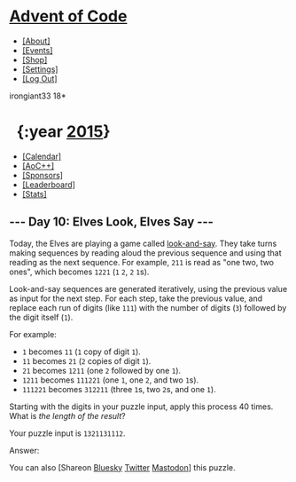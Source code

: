 # [Advent of Code](/)

-   [\[About\]](/2015/about)
-   [\[Events\]](/2015/events)
-   <a href="https://cottonbureau.com/people/advent-of-code"
    target="_blank">[Shop]</a>
-   [\[Settings\]](/2015/settings)
-   [\[Log Out\]](/2015/auth/logout)

irongiant33 <span class="star-count">18\*</span>

#   <span class="title-event-wrap">{:year </span>[2015](/2015)<span class="title-event-wrap">}</span>

-   [\[Calendar\]](/2015)
-   [\[AoC++\]](/2015/support)
-   [\[Sponsors\]](/2015/sponsors)
-   [\[Leaderboard\]](/2015/leaderboard)
-   [\[Stats\]](/2015/stats)

## --- Day 10: Elves Look, Elves Say ---

Today, the Elves are playing a game called
[look-and-say](https://en.wikipedia.org/wiki/Look-and-say_sequence).
They take turns making sequences by reading aloud the previous sequence
and using that reading as the next sequence. For example, `211` is read
as "one two, two ones", which becomes `1221` (`1` `2`, `2` `1`s).

Look-and-say sequences are generated iteratively, using the previous
value as input for the next step. For each step, take the previous
value, and replace each run of digits (like `111`) with the number of
digits (`3`) followed by the digit itself (`1`).

For example:

-   `1` becomes `11` (`1` copy of digit `1`).
-   `11` becomes `21` (`2` copies of digit `1`).
-   `21` becomes `1211` (one `2` followed by one `1`).
-   `1211` becomes `111221` (one `1`, one `2`, and two `1`s).
-   `111221` becomes `312211` (three `1`s, two `2`s, and one `1`).

Starting with the digits in your puzzle input, apply this process 40
times. What is *the length of the result*?

Your puzzle input is `1321131112`.

Answer:

You can also <span class="share">\[Share<span class="share-content">on
<a
href="https://bsky.app/intent/compose?text=%22Elves+Look%2C+Elves+Say%22+%2D+Day+10+%2D+Advent+of+Code+2015+%23AdventOfCode+https%3A%2F%2Fadventofcode%2Ecom%2F2015%2Fday%2F10"
target="_blank">Bluesky</a> <a
href="https://twitter.com/intent/tweet?text=%22Elves+Look%2C+Elves+Say%22+%2D+Day+10+%2D+Advent+of+Code+2015&amp;url=https%3A%2F%2Fadventofcode%2Ecom%2F2015%2Fday%2F10&amp;related=ericwastl&amp;hashtags=AdventOfCode"
target="_blank">Twitter</a> <a href="javascript:void(0);"
onclick="var ms; try{ms=localStorage.getItem(&#39;mastodon.server&#39;)}finally{} if(typeof ms!==&#39;string&#39;)ms=&#39;&#39;; ms=prompt(&#39;Mastodon Server?&#39;,ms); if(typeof ms===&#39;string&#39; &amp;&amp; ms.length){this.href=&#39;https://&#39;+ms+&#39;/share?text=%22Elves+Look%2C+Elves+Say%22+%2D+Day+10+%2D+Advent+of+Code+2015+%23AdventOfCode+https%3A%2F%2Fadventofcode%2Ecom%2F2015%2Fday%2F10&#39;;try{localStorage.setItem(&#39;mastodon.server&#39;,ms);}finally{}}else{return false;}"
target="_blank">Mastodon</a></span>\]</span> this puzzle.
